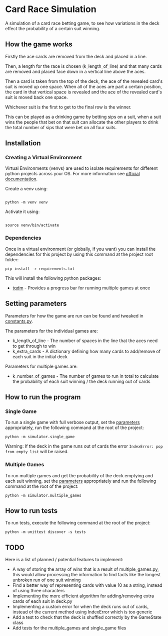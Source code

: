 # Card Race Simulation
A simulation of a card race betting game, to see how variations in the deck effect the probability of a certain suit winning.

## How the game works
Firstly the ace cards are removed from the deck and placed in a line.

Then, a length for the race is chosen (k_length_of_line) and that many cards are removed
and placed face down in a vertical line above the aces.

Then a card is taken from the top of the deck, the ace of the revealed card's suit is moved up one space.
When all of the aces are part a certain position, the card in that vertical space is revealed and the ace
of the revealed card's suit is moved back one space.

Whichever suit is the first to get to the final row is the winner.


This can be played as a drinking game by betting sips on a suit, when a suit wins the people that bet on that
suit can allocate the other players to drink the total number of sips that were bet on all four suits.

## Installation

### Creating a Virtual Environment
Virtual Environments (venvs) are used to isolate requirements for different python projects across your OS. For more
information see [official documentation](https://docs.python.org/3/library/venv.html).

Create a venv using:

```commandline

python -m venv venv

```


Activate it using:

```commandline

source venv/bin/activate

```

### Dependencies
Once in a virtual environment (or globally, if you want) you can install the dependencies for this project by using this
command at the project root folder:

```commandline
pip install -r requirements.txt
```

This will install the following python packages:
* [tqdm](https://github.com/tqdm/tqdm) - Provides a progress bar for running multiple games at once

## Setting parameters
Parameters for how the game are run can be found and tweaked in [constants.py](simulator/constants.py).

The parameters for the individual games are:
* k_length_of_line - The number of spaces in the line that the aces need to get through to win
* k_extra_cards - A dictionary defining how many cards to add/remove of each suit in the initial deck

Parameters for multiple games are:
* k_number_of_games - The number of games to run in total to calculate the probability of each suit winning / the deck
running out of cards

## How to run the program

### Single Game
To run a single game with full verbose output, set the [parameters](#setting-parameters) appropriately, run the
following command at the root of the project:
```commandline
python -m simulator.single_game
```
Warning: If the deck in the game runs out of cards the error `IndexError: pop from empty list` will be raised.


### Multiple Games
To run multiple games and get the probability of the deck emptying and each suit winning, set the
[parameters](#setting-parameters) appropriately and run the following command at the root of the project:
```commandline
python -m simulator.multiple_games
```


## How to run tests
To run tests, execute the following command at the root of the project:
```commandline
python -m unittest discover -s tests
```


## TODO
Here is a list of planned / potential features to implement:
* A way of storing the array of wins that is a result of multiple_games.py, this would allow processing the information
to find facts like the longest unbroken run of one suit winning
* Find a better way of representing cards with value 10 as a string, instead of using three characters
* Implementing the more efficient algorithm for adding/removing extra cards of each suit in deck.py
* Implementing a custom error for when the deck runs out of cards, instead of the current method using IndexError which 
is too generic
* Add a test to check that the deck is shuffled correctly by the GameState class
* Add tests for the multiple_games and single_game files
